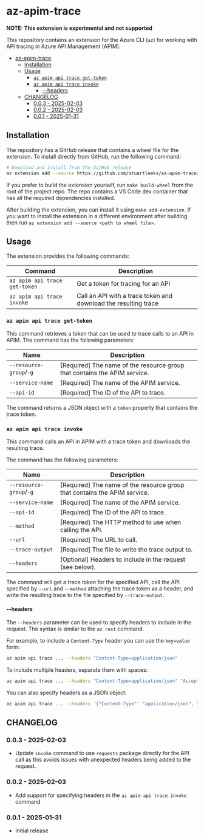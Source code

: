 # az-apim-trace

**NOTE: This extension is experimental and not supported**

This repository contains an extension for the Azure CLI (`az`) for working with API tracing in Azure API Management (APIM).

- [az-apim-trace](#az-apim-trace)
	- [Installation](#installation)
	- [Usage](#usage)
		- [`az apim api trace get-token`](#az-apim-api-trace-get-token)
		- [`az apim api trace invoke`](#az-apim-api-trace-invoke)
			- [--headers](#--headers)
	- [CHANGELOG](#changelog)
		- [0.0.3 - 2025-02-03](#003---2025-02-03)
		- [0.0.2 - 2025-02-03](#002---2025-02-03)
		- [0.0.1 - 2025-01-31](#001---2025-01-31)


## Installation

The repository has a GitHub release that contains a wheel file for the extension.
To install directly from GitHub, run the following command:

```bash
# Download and install from the GitHub release
az extension add --source https://github.com/stuartleeks/az-apim-trace/releases/download/v0.0.3/apim_trace-0.0.3-py2.py3-none-any.whl --upgrade
```

If you prefer to build the extension yourself, run `make build-wheel` from the root of the project repo.
The repo contains a VS Code dev container that has all the required dependencies installed.

After building the extension, you can install it using `make add-extension`.
If you want to install the extension in a different environment after building then run `az extension add --source <path to wheel file>`.

## Usage

The extension provides the following commands:

| Command                       | Description                                                     |
| ----------------------------- | --------------------------------------------------------------- |
| `az apim api trace get-token` | Get a token for tracing for an API                              |
| `az apim api trace invoke`    | Call an API with a trace token and download the resulting trace |

### `az apim api trace get-token`

This command retrieves a token that can be used to trace calls to an API in APIM.
The command has the following parameters:

| Name                    | Description                                                               |
| ----------------------- | ------------------------------------------------------------------------- |
| `--resource-group`/`-g` | [Required] The name of the resource group that contains the APIM service. |
| `--service-name`        | [Required] The name of the APIM service.                                  |
| `--api-id`              | [Required] The ID of the API to trace.                                    |

The command returns a JSON object with a `token` property that contains the trace token.

### `az apim api trace invoke`

This command calls an API in APIM with a trace token and downloads the resulting trace.

The command has the following parameters:

| Name                    | Description                                                               |
| ----------------------- | ------------------------------------------------------------------------- |
| `--resource-group`/`-g` | [Required] The name of the resource group that contains the APIM service. |
| `--service-name`        | [Required] The name of the APIM service.                                  |
| `--api-id`              | [Required] The ID of the API to trace.                                    |
| `--method`              | [Required] The HTTP method to use when calling the API.                   |
| `--url`                 | [Required] The URL to call.                                               |
| `--trace-output`        | [Required] The file to write the trace output to.                         |
| `--headers`             | [Optional] Headers to include in the request (see below).                 |

The command will get a trace token for the specified API, call the API specified by `--url` and `--method` attaching the trace token as a header, and write the resulting trace to the file specified by `--trace-output`.

#### --headers

The `--headers` parameter can be used to specify headers to include in the request.
The syntax is similar to the `az rest` command.

For example, to include a `Content-Type` header you can use the `key=value` form:

```bash
az apim api trace ... --headers "Content-Type=application/json"
```

To include multiple headers, separate them with spaces:

```bash
az apim api trace ... --headers "Content-Type=application/json" "Accept=application/json"
```

You can also specify headers as a JSON object:

```bash
az apim api trace ... --headers '{"Content-Type": "application/json", "Accept": "application/json"}'
```

## CHANGELOG

### 0.0.3 - 2025-02-03

- Update `invoke` command to use `requests` package directly for the API call as this avoids issues with unexpected headers being added to the request.

### 0.0.2 - 2025-02-03

- Add support for specifying headers in the `az apim api trace invoke` command

### 0.0.1 - 2025-01-31

- Initial release


